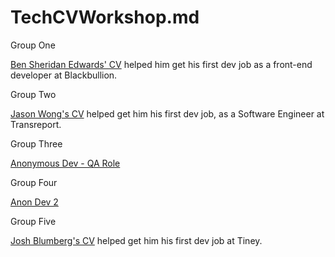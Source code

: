 # TechCVWorkshop.md


Group One

[Ben Sheridan Edwards' CV](https://github.com/BenSheridanEdwards/GitHub_CV) helped him get his first dev job as a front-end developer at Blackbullion.

Group Two

[Jason Wong's CV](https://github.com/BecksHookham/TechCV.md/blob/main/CVExamples/Jason%20Wong.pdf) helped get him his first dev job, as a
  Software Engineer at Transreport.

Group Three

[Anonymous Dev - QA Role](https://github.com/user-attachments/files/16599057/Example.1.pdf)


Group Four

[Anon Dev 2](https://github.com/user-attachments/files/16599645/Example.2.pdf)

Group Five 

[Josh Blumberg's CV](https://github.com/BecksHookham/TechCV.md/blob/main/CVExamples/Josh_Blumberg_CV.pdf)
  helped get him his first dev job at Tiney.

